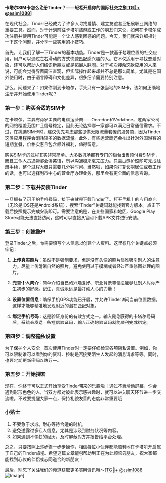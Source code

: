 **卡塔尔SIM卡怎么注册Tinder？——轻松开启你的国际社交之旅[[TG💪+ @esim1088](https://t.me/s/esim1088)]**

在现代社会，Tinder已经成为了许多人寻找爱情、建立友谊甚至拓展职业网络的重要工具。然而，对于计划前往卡塔尔旅游或工作的朋友们来说，如何在卡塔尔成功注册并使用Tinder可能是一个让人感到困惑的问题。今天，我们就来详细探讨一下这个问题，并分享一些实用的小技巧。

首先，让我们了解一下Tinder的基本功能。Tinder是一款基于地理位置的社交应用，用户可以通过左右滑动的方式快速匹配感兴趣的人。它不仅适用于寻找恋爱对象，还可以帮助人们结识新朋友或是拓展人脉圈。对于初次接触这款应用的人来说，可能会觉得界面简洁直观，但实际操作起来却并不总是那么简单。尤其是在国外使用时，由于语言障碍和文化差异，很多细节需要特别注意。

那么，问题来了：如果你刚到卡塔尔，手头只有一张当地的SIM卡，该如何正确地注册并开始使用Tinder呢？

### 第一步：购买合适的SIM卡

在卡塔尔，主要有两家主要的电信运营商——Ooredoo和Vodafone。这两家公司的网络覆盖范围广且信号稳定，因此无论选择哪一家都可以满足日常通信需求。不过，在挑选SIM卡时，建议优先考虑那些提供无限流量套餐的服务商，因为Tinder这类应用程序会消耗较多的数据流量。此外，有些运营商还会推出针对外国游客的短期套餐，价格实惠且包含额外福利，值得留意。

购买SIM卡的过程其实非常简单。大多数机场都有专门的柜台出售预付费SIM卡，而且工作人员通常都会讲英语，所以沟通起来毫无压力。只需出示护照即可完成注册手续，整个过程大概只需要几分钟时间。当然啦，如果你打算长期居住或者工作的话，也可以选择到市中心的营业厅办理业务，那里会有更全面的信息咨询。

### 第二步：下载并安装Tinder

一旦拥有了可用的手机号码，接下来就是下载Tinder了。打开手机上的应用商店（无论是iOS还是Android系统），搜索“Tinder”关键词就能找到官方版本。点击下载后按照提示完成安装即可。需要注意的是，在某些国家和地区，Google Play Store可能无法直接访问，这时可以直接从官网下载APK文件进行安装。

### 第三步：创建账户

登录Tinder之后，你需要填写个人信息以创建个人资料。这里有几个关键点必须牢记：

1. **上传真实照片**：虽然不是强制要求，但是没有头像的照片很难吸引别人的注意力。尽量上传清晰自然的照片，避免使用过于模糊或者经过严重修图处理的图片。
   
2. **完善个人简介**：简单介绍自己的兴趣爱好、职业背景等信息能够让别人对你产生初步的好感。记住，真诚永远是最打动人心的力量！

3. **设置位置信息**：确保手机GPS功能已开启，并允许Tinder访问当前位置数据。这样才能够精准地发现附近的潜在匹配对象。

4. **绑定手机号码**：这是验证身份的有效方式之一。输入刚刚获得的卡塔尔号码后，系统会发送一条短信验证码，输入正确的验证码就能顺利完成绑定。

### 第四步：调整隐私设置

为了保护个人安全，首次使用Tinder时一定要仔细检查各项隐私设置。例如，你可以限制谁可以看到你的资料、控制是否接受陌生人发起的消息请求等等。同时，也要定期更新密码以防万一。

### 第五步：开始探索

现在，你终于可以正式开始享受Tinder带来的乐趣啦！通过不断滑动屏幕，你会遇到形形色色的人。当双方都对彼此表示感兴趣时，就可以进入聊天环节进一步交流啦。不过要提醒大家一点，保持礼貌友善的态度非常重要哦！

### 小贴士

1. 不要急于求成，耐心等待合适的时机。
2. 避免透露过多私人信息，尤其是涉及到财务状况等内容。
3. 如果遇到不愉快的经历，及时屏蔽对方并报告给平台处理。

总之，只要按照上述步骤一步步操作，相信每位小伙伴都能顺利地在卡塔尔开启属于自己的Tinder旅程。希望这篇文章能够帮助到正在为此烦恼的朋友，祝大家都能找到心仪的伴侣或志同道合的新朋友！

最后，别忘了关注我们的频道获取更多实用资讯哦～[[TG💪+ @esim1088](https://t.me/s/esim1088) ![Image](https://i.postimg.cc/4NQfJmqS/Snipaste-2025-05-13-00-14-12.png)]